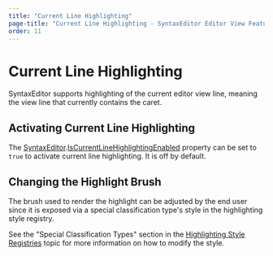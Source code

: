 ```yaml
---
title: "Current Line Highlighting"
page-title: "Current Line Highlighting - SyntaxEditor Editor View Features"
order: 11
---
```

# Current Line Highlighting

SyntaxEditor supports highlighting of the current editor view line, meaning the view line that currently contains the caret.

## Activating Current Line Highlighting

The [SyntaxEditor](xref:ActiproSoftware.Windows.Controls.SyntaxEditor.SyntaxEditor).[IsCurrentLineHighlightingEnabled](xref:ActiproSoftware.Windows.Controls.SyntaxEditor.SyntaxEditor.IsCurrentLineHighlightingEnabled) property can be set to `true` to activate current line highlighting.  It is off by default.

## Changing the Highlight Brush

The brush used to render the highlight can be adjusted by the end user since it is exposed via a special classification type's style in the highlighting style registry.

See the "Special Classification Types" section in the [Highlighting Style Registries](../styles/highlighting-style-registries.md) topic for more information on how to modify the style.
